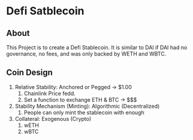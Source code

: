# Defi Satblecoin

## About

This Project is to create a Defi Stablecoin. It is similar to DAI if DAI had no governance, no fees, and was only backed by WETH and WBTC.

## Coin Design 

1. Relative Stability: Anchored or Pegged -> $1.00
    1. Chainlink Price fedd.
    2. Set a function to exchange ETH & BTC -> $$$
2. Stability Mechanism (Minting): Algorithmic (Decentralized)
    1. People can only mint the stablecoin with enough
3. Collateral: Exogenous (Crypto)
    1. wETH
    2. wBTC        